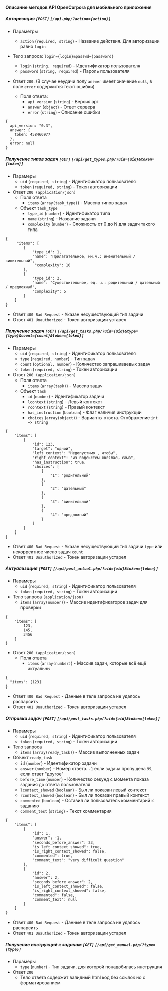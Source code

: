 #### Описание методов API OpenCorpora для мобильного приложения

##### Авторизация `[POST]` `[/api.php/?action={action}]`

+ Параметры
  + `action` (`required, string`) - Название действия. Для авторизации равно `login`
+ Тело запроса: `login={login}&passwd={password}`
  + `login` (`string, required`) - Идентификатор пользователя
  + `password` (`string, required`) - Пароль пользователя
  
+ Ответ `200`. (В случае неудачи полу `answer` имеет значение `null`, в поле `error` содержится текст ошибки)
  + Поля ответа:
    + `api_version` (`string`) - Версия api
    + `answer` (`object`) - Ответ сервера 
    + `error` (`string`) - Описание ошибки
```
{
  api_version: "0.3",
  answer: {
    token: 458466977
  },
  error: null
}
```



##### Получение типов задач `[GET]` `[/api/get_types.php/?uid={uid}&token={token}]`
+ Парамеры
    + `uid` (`required, string`) - Идентификатор пользователя
    + `token` (`required, string`) - Токен авторизации
+ Ответ `200 (application/json)`
  + Поля ответа
    + `items` (`array(task_type)`) - Массив типов задач
  + Объект `task_type`
    + `type_id` (`number`) - Идентификатор типа
    + `name` (`string`) - Название задачи
    + `complexity` (`number`) - Сложность от 0 до N для задач такого типа
```
{
     "items": [
        {
            "type_id": 1,
            "name": "Прилагательное, мн.ч.: именительный / винительный",
             "complexity": 10
        },
        {
            "type_id": 2,
            "name": "Существительное, ед. ч.: родительный / дательный / предложный",
            "complexity": 5
        }
    ]
}
```
+ Ответ `400 Bad Request` - Указан несуществующий тип задачи
+ Ответ `401 Unauthorized` - Токен авторизации устарел



##### Получение задач `[GET]` `[/api/get_tasks.php/?uid={uid}&type={type}&count={count}&token={token}]`
+ Парамеры
    + `uid` (`required, string`) - Идентификатор пользователя
    + `type` (`required, number`) - Тип задач
    + `count` (`optional, number`) - Количество запрашиваевых задач
    + `token` (`required, string`) - Токен авторизации
+ Ответ `200 (application/json)`
  + Поля ответа
    + `items` (`array(task)`) - Массив задач
  + Объект `task`
    +  `id` (`number`) - Идентификатор задачи
    +  `lcontext` (`string`) - Левый контекст
    +  `rcontext` (`string`) - Правый контекст
    +  `has_instruction` (`boolean`) - Флаг наличия инструкции
    +  `choices` (`array(object)`) - Варианты ответа. Отображение `int => string`

```
{
    "items": [
        {
            "id": 123,
            "target": "одной",
            "left_context": "Недопустимо , чтобы",
            "right_context": "из подсистем являлась сама",
            "has_instruction": true,
            "choices": [
                {
                    "1": "родительный"
                },
                {
                    "2": "дательный"
                },
                {
                    "3": "винительный"
                },
                {
                    "4": "предложный"
                }
            ]
        }
    ]
}
```

+ Ответ `400 Bad Request` - Указан несуществующий тип задачи `type` или некорректное число задач `count`
+ Ответ `401 Unauthorized` - Токен авторизации устарел



##### Актуализация `[POST]` `[/api/post_actual.php/?uid={uid}&token={token}]`
+ Парамеры
    + `uid` (`required, string`) - Идентификатор пользователя
    + `token` (`required, string`) - Токен авторизации
+ Тело запроса `(application/json)`
  + `items` (`array(number)`) -  Массив идентификаторов задач для проверки
```
{
    "items": [
        123,
        145,
        3456
    ]
}
```
+ Ответ `200 (application/json)`
  + Поля ответа
    + `items` (`array(number)`) - Массив задач, которые всё ещё актуальны
```
{ 
  "items": [123]
}
```
+ Ответ `400 Bad Request` - Данные в теле запроса не удалось распарсить
+ Ответ `401 Unauthorized` - Токен авторизации устарел



##### Отправка задач `[POST]` `[/api/post_tasks.php/?uid={uid}&token={token}]`
+ Парамеры
  + `uid` (`required, string`) - Идентификатор пользователя
  + `token` (`required, string`) - Токен авторизации
+ Тело запроса
  + `items` (`array(ready_task)`) - Массив выполненных задач
+ Объект `ready_task`
  + `id` (`number`) - Идентификатор задачи
  + `answer` (`number`) - Номер ответа. `-1` если задача пропущена `99`, если ответ "другое"
  + `before_time` (`number`) - Количество секунд с момента показа задания до ответа пользователя
  + `lcontext_showed` (`boolean`) - Был ли показан левый контекст
  + `rcontext_showed` (`boolean`) - Был ли показан правый контекст
  + `commented` (`boolean`) - Оставил ли пользователь комментарий к заданию
  + `comment_test` (`string`) - Текст комментария
```
{
    "items": [
        {
            "id": 1,
            "answer": -1,
            "seconds_before_answer": 23,
            "is_left_context_showed": true,
            "is_right_context_showed": false,
            "commented": true,
            "comment_text": "very difficult question"
        },
        {
            "id": 2,
            "answer": 2,
            "seconds_before_answer": 2,
            "is_left_context_showed": false,
            "is_right_context_showed": false,
            "commented": false,
            "comment_text": null
        }
    ]
}
```
+ Ответ `400 Bad Request` - Данные в теле запроса не удалось распарсить
+ Ответ `401 Unauthorized` - Токен авторизации устарел



##### Получение инструкций к задачам `[GET]` `[/api/get_manual.php/?type={type}]`
+ Парамеры
  + `type` (`number`) - Тип задачи, для которой понадобилась инструкция
+ Ответ `200`
  + Тело ответа содержит валидный html код без ссылок но с форматированием